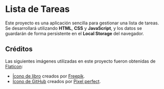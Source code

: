 # Lista de Tareas

Este proyecto es una aplicación sencilla para gestionar una lista de tareas.  
Se desarrollará utilizando **HTML**, **CSS** y **JavaScript**, y los datos se guardarán de forma persistente en el **Local Storage** del navegador.  

## Créditos

Las siguientes imágenes utilizadas en este proyecto fueron obtenidas de [Flaticon](https://www.flaticon.com):

- [Ícono de libro](https://www.flaticon.com/free-icons/book) creados por [Freepik](https://www.flaticon.com/authors/freepik).
- [Ícono de GitHub](https://www.flaticon.com/free-icons/github) creados por [Pixel perfect](https://www.flaticon.com/authors/pixel-perfect).